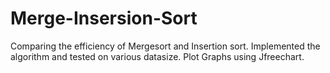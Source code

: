 Merge-Insersion-Sort
====================

Comparing the efficiency of Mergesort and Insertion sort. Implemented the algorithm and tested on various datasize. Plot Graphs using Jfreechart.
